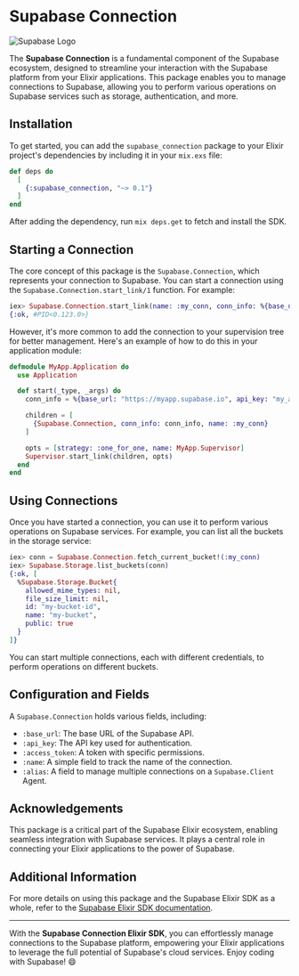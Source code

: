 # Supabase Connection

![Supabase Logo](https://supabase.io/img/supabase-logo.svg)

The **Supabase Connection** is a fundamental component of the Supabase ecosystem, designed to streamline your interaction with the Supabase platform from your Elixir applications. This package enables you to manage connections to Supabase, allowing you to perform various operations on Supabase services such as storage, authentication, and more.

## Installation

To get started, you can add the `supabase_connection` package to your Elixir project's dependencies by including it in your `mix.exs` file:

```elixir
def deps do
  [
    {:supabase_connection, "~> 0.1"}
  ]
end
```

After adding the dependency, run `mix deps.get` to fetch and install the SDK.

## Starting a Connection

The core concept of this package is the `Supabase.Connection`, which represents your connection to Supabase. You can start a connection using the `Supabase.Connection.start_link/1` function. For example:

```elixir
iex> Supabase.Connection.start_link(name: :my_conn, conn_info: %{base_url: "https://myapp.supabase.io", api_key: "my_api_key"})
{:ok, #PID<0.123.0>}
```

However, it's more common to add the connection to your supervision tree for better management. Here's an example of how to do this in your application module:

```elixir
defmodule MyApp.Application do
  use Application

  def start(_type, _args) do
    conn_info = %{base_url: "https://myapp.supabase.io", api_key: "my_api_key"}

    children = [
      {Supabase.Connection, conn_info: conn_info, name: :my_conn}
    ]

    opts = [strategy: :one_for_one, name: MyApp.Supervisor]
    Supervisor.start_link(children, opts)
  end
end
```

## Using Connections

Once you have started a connection, you can use it to perform various operations on Supabase services. For example, you can list all the buckets in the storage service:

```elixir
iex> conn = Supabase.Connection.fetch_current_bucket!(:my_conn)
iex> Supabase.Storage.list_buckets(conn)
{:ok, [
  %Supabase.Storage.Bucket{
    allowed_mime_types: nil,
    file_size_limit: nil,
    id: "my-bucket-id",
    name: "my-bucket",
    public: true
  }
]}
```

You can start multiple connections, each with different credentials, to perform operations on different buckets.

## Configuration and Fields

A `Supabase.Connection` holds various fields, including:

- `:base_url`: The base URL of the Supabase API.
- `:api_key`: The API key used for authentication.
- `:access_token`: A token with specific permissions.
- `:name`: A simple field to track the name of the connection.
- `:alias`: A field to manage multiple connections on a `Supabase.Client` Agent.

## Acknowledgements

This package is a critical part of the Supabase Elixir ecosystem, enabling seamless integration with Supabase services. It plays a central role in connecting your Elixir applications to the power of Supabase.

## Additional Information

For more details on using this package and the Supabase Elixir SDK as a whole, refer to the [Supabase Elixir SDK documentation](https://hexdocs.pm/supabase_connection).

---

With the **Supabase Connection Elixir SDK**, you can effortlessly manage connections to the Supabase platform, empowering your Elixir applications to leverage the full potential of Supabase's cloud services. Enjoy coding with Supabase! 😄
